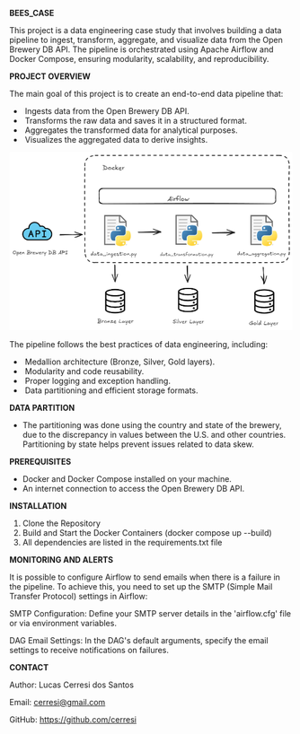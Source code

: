 **BEES_CASE**

This project is a data engineering case study that involves building a data pipeline to ingest, transform, aggregate, and visualize data from the Open Brewery DB API. The pipeline is orchestrated using Apache Airflow and Docker Compose, ensuring modularity, scalability, and reproducibility.



**PROJECT OVERVIEW**

The main goal of this project is to create an end-to-end data pipeline that:

- ​	Ingests data from the Open Brewery DB API.
- ​	Transforms the raw data and saves it in a structured format.
- ​	Aggregates the transformed data for analytical purposes.
- ​	Visualizes the aggregated data to derive insights.

![](local_architecture.png)


The pipeline follows the best practices of data engineering, including:

- ​	Medallion architecture (Bronze, Silver, Gold layers).
- ​	Modularity and code reusability.
- ​	Proper logging and exception handling.
- ​	Data partitioning and efficient storage formats.



**DATA PARTITION** 

- The partitioning was done using the country and state of the brewery, due to the discrepancy in values between the U.S. and other countries. Partitioning by state helps prevent issues related to data skew.



**PREREQUISITES** 

- Docker and Docker Compose installed on your machine.
- An internet connection to access the Open Brewery DB API.



**INSTALLATION** 

1. Clone the Repository
2. Build and Start the Docker Containers (docker compose up --build)
3. All dependencies are listed in the requirements.txt file



**MONITORING AND ALERTS** 

It is possible to configure Airflow to send emails when there is a failure in the pipeline. To achieve this, you need to set up the SMTP (Simple Mail Transfer Protocol) settings in Airflow:

SMTP Configuration: Define your SMTP server details in the 'airflow.cfg' file or via environment variables.

DAG Email Settings: In the DAG's default arguments, specify the email settings to receive notifications on failures.



**CONTACT**

Author: Lucas Cerresi dos Santos

Email: cerresi@gmail.com

GitHub: https://github.com/cerresi
